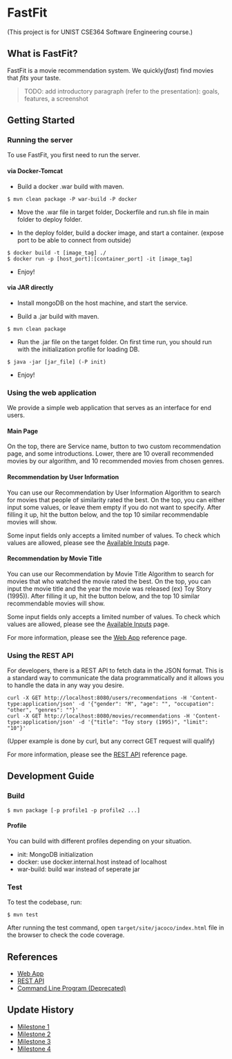 # FastFit

(This project is for UNIST CSE364 Software Engineering course.)

## What is FastFit?

FastFit is a movie recommendation system. We quickly(*fast*) find movies that *fits* your taste.

> TODO: add introductory paragraph (refer to the presentation): goals, features, a screenshot

## Getting Started

### Running the server

To use FastFit, you first need to run the server.

#### via Docker-Tomcat

- Build a docker .war build with maven.

```
$ mvn clean package -P war-build -P docker
```

- Move the .war file in target folder, Dockerfile and run.sh file in main folder to deploy folder.

- In the deploy folder, build a docker image, and start a container. (expose port to be able to connect from outside)

```
$ docker build -t [image_tag] ./
$ docker run -p [host_port]:[container_port] -it [image_tag]
```

- Enjoy!

#### via JAR directly

- Install mongoDB on the host machine, and start the service.

- Build a .jar build with maven.

```
$ mvn clean package
```

- Run the .jar file on the target folder. On first time run, you should run with the initialization profile for loading DB.

```
$ java -jar [jar_file] (-P init)
```

- Enjoy!

### Using the web application

We provide a simple web application that serves as an interface for end users.

#### Main Page

On the top, there are Service name, button to two custom recommendation page, and some introductions.
Lower, there are 10 overall recommended movies by our algorithm, and 10 recommended movies from chosen genres.

#### Recommendation by User Information

You can use our Recommendation by User Information Algorithm to search for movies that people of similarity rated the best.
On the top, you can either input some values, or leave them empty if you do not want to specify.
After filling it up, hit the button below, and the top 10 similar recommendable movies will show.

Some input fields only accepts a limited number of values. To check which values are allowed, please see the [Available Inputs](/docs/available-inputs.md) page.

#### Recommendation by Movie Title

You can use our Recommendation by Movie Title Algorithm to search for movies that who watched the movie rated the best.
On the top, you can input the movie title and the year the movie was released (ex) Toy Story (1995)).
After filling it up, hit the button below, and the top 10 similar recommendable movies will show.

Some input fields only accepts a limited number of values. To check which values are allowed, please see the [Available Inputs](/docs/available-inputs.md) page.

For more information, please see the [Web App](/docs/web.md) reference page.

### Using the REST API

For developers, there is a REST API to fetch data in the JSON format. This is a standard way to communicate the data programmatically and it allows you to handle the data in any way you desire.

```
curl -X GET http://localhost:8080/users/recommendations -H 'Content-type:application/json' -d '{"gender": "M", "age": "", "occupation": "other", "genres": ""}'
curl -X GET http://localhost:8080/movies/recommendations -H 'Content-type:application/json' -d '{"title": "Toy story (1995)", "limit": "10"}'
```

(Upper example is done by curl, but any correct GET request will qualify)

For more information, please see the [REST API](/docs/api.md) reference page.

## Development Guide

### Build

```
$ mvn package [-p profile1 -p profile2 ...]
```

#### Profile

You can build with different profiles depending on your situation.

- init: MongoDB initialization
- docker: use docker.internal.host instead of localhost
- war-build: build war instead of seperate jar

### Test

To test the codebase, run:

```
$ mvn test
```

After running the test command, open `target/site/jacoco/index.html` file in the browser to check the code coverage.

## References

- [Web App](/docs/web.md)
- [REST API](/docs/api.md)
- [Command Line Program (Deprecated)](/docs/cli.md)

## Update History

- [Milestone 1](/docs/milestones/milestone1.md)
- [Milestone 2](/docs/milestones/milestone2.md)
- [Milestone 3](/docs/milestones/milestone3.md)
- [Milestone 4](/docs/milestones/milestone4.md)
